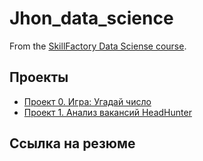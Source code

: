 # Jhon_data_science
From the [SkillFactory Data Sciense course](https://skillfactory.ru/data-scientist).

## Проекты
* [Проект 0. Игра: Угадай число](https://github.com/EvgeniiMashoshin/Jhon_data_science/commit/fcdcc5e27f044b507d6fa78144b6ea947187f7c6)
* [Проект 1. Анализ вакансий HeadHunter](https://github.com/EvgeniiMashoshin/Jhon_data_science/blob/main/%D0%9D%D0%BE%D1%83%D1%82%D0%B1%D1%83%D0%BA-%D1%88%D0%B0%D0%B1%D0%BB%D0%BE%D0%BD_Project_1.ipynb)

## Ссылка на резюме
